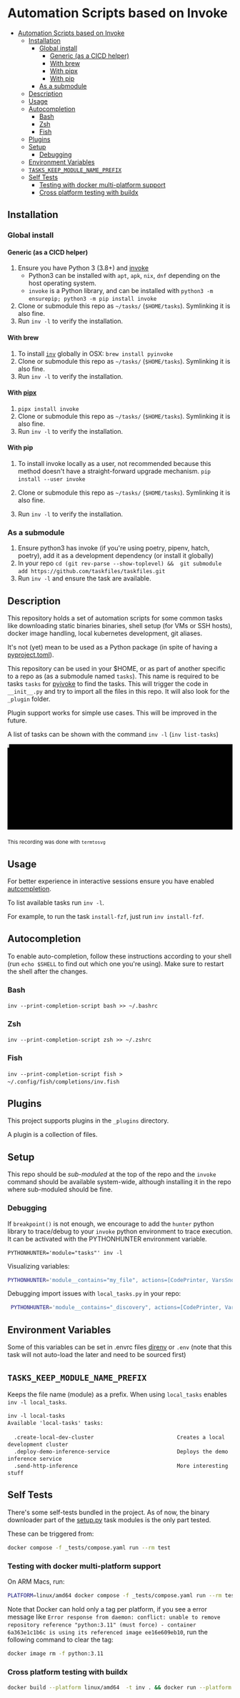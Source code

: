 # Automation Scripts based on Invoke
- [Automation Scripts based on Invoke](#automation-scripts-based-on-invoke)
  - [Installation](#installation)
    - [Global install](#global-install)
      - [Generic (as a CICD helper)](#generic-as-a-cicd-helper)
      - [With brew](#with-brew)
      - [With pipx](#with-pipx)
      - [With pip](#with-pip)
    - [As a submodule](#as-a-submodule)
  - [Description](#description)
  - [Usage](#usage)
  - [Autocompletion](#autocompletion)
    - [Bash](#bash)
    - [Zsh](#zsh)
    - [Fish](#fish)
  - [Plugins](#plugins)
  - [Setup](#setup)
    - [Debugging](#debugging)
  - [Environment Variables](#environment-variables)
  - [`TASKS_KEEP_MODULE_NAME_PREFIX`](#tasks_keep_module_name_prefix)
  - [Self Tests](#self-tests)
    - [Testing with docker multi-platform support](#testing-with-docker-multi-platform-support)
    - [Cross platform testing with buildx](#cross-platform-testing-with-buildx)

## Installation

### Global install

#### Generic (as a CICD helper)

1. Ensure you have Python 3 (3.8+) and [invoke](https://pyinvoke.org)
   - Python3 can be installed with `apt`, `apk`, `nix`, `dnf` depending on the host operating system.
   - `invoke` is a Python library, and can be installed with
     `python3 -m ensurepip; python3 -m pip install invoke`
2. Clone or submodule this repo as `~/tasks/` (`$HOME/tasks`). Symlinking it is also fine.
3. Run `inv -l` to verify the installation.

#### With brew

1. To install [`inv`](https://pyinvoke.org) globally in OSX:
   `brew install pyinvoke`
1. Clone or submodule this repo as `~/tasks/` (`$HOME/tasks`). Symlinking it is also fine.
1. Run `inv -l` to verify the installation.

#### With [pipx](https://github.com/pypa/pipx)

1. `pipx install invoke`
1. Clone or submodule this repo as `~/tasks/` (`$HOME/tasks`). Symlinking it is also fine.
1. Run `inv -l` to verify the installation.

#### With pip

1. To install invoke locally as a user, not recommended because this method doesn't have a straight-forward upgrade mechanism.
   `pip install --user invoke`

1. Clone or submodule this repo as `~/tasks/` (`$HOME/tasks`). Symlinking it is also fine.
1. Run `inv -l` to verify the installation.

### As a submodule

1. Ensure python3 has invoke (if you're using poetry, pipenv, hatch, poetry), add it as a development dependency (or install it globally)
1. In your repo `cd (git rev-parse --show-toplevel) &&  git submodule add https://github.com/taskfiles/taskfiles.git`
1. Run `inv -l` and ensure the task are available.


## Description

This repository holds a set of automation scripts for
some common tasks like downloading static binaries binaries, shell setup (for VMs or SSH hosts),
docker image handling, local kubernetes development, git aliases.

It's not (yet) mean to be used as a Python package (in spite of having a [pyproject.toml](pyproject.toml)).

This repository can be used in your $HOME, or as part of another specific to a repo as (as a submodule named `tasks`).
This name is required to be tasks `tasks` for [pyivoke](http://pyinvoke.org) to find the tasks. This will trigger
the code in `__init__.py` and try to import all the files in this repo. It will also look for the `_plugin` folder.

Plugin support works for simple use cases. This will be improved in the future.

A list of tasks can be shown with the command `inv -l` (`inv list-tasks`)

![Example](docs/img/inv-list.svg)

<small>This recording was done with `termtosvg`</small>

## Usage

For better experience in interactive sessions ensure you have enabled [autcompletion](#autocompletion).

To list available tasks run `inv -l`.

For example, to run the task `install-fzf`, just run `inv install-fzf`.


## Autocompletion

To enable auto-completion, follow these instructions according to your shell (run `echo $SHELL` to find out which one you're using).
Make sure to restart the shell after the changes.

### Bash

`inv --print-completion-script bash >> ~/.bashrc`

### Zsh

`inv --print-completion-script zsh >> ~/.zshrc`

### Fish

`inv --print-completion-script fish > ~/.config/fish/completions/inv.fish`

## Plugins

This project supports plugins in the `_plugins` directory.

A plugin is a collection of files.

## Setup

This repo should be *sub-moduled* at the top of the repo and the
`invoke` command should be available system-wide, although installing
it in the repo where sub-moduled should be fine.


### Debugging

If `breakpoint()` is not enough, we encourage to
add the `hunter` python library to trace/debug to your `invoke`
python environment to trace execution. It can be activated
with the PYTHONHUNTER environment variable.

```
PYTHONHUNTER='module="tasks"' inv -l
```

Visualizing variables:

```bash
PYTHONHUNTER='module__contains="my_file", actions=[CodePrinter, VarsSnooper]' inv -l
```


Debugging import issues with `local_tasks.py` in your repo:


```bash
 PYTHONHUNTER='module__contains="_discovery", actions=[CodePrinter, VarsSnooper]' inv -l
```


## Environment Variables

Some of this variables can be set in .envrc files [direnv](https://direnv.net) or
`.env` (note that this task will not auto-load the later and need to be sourced first)

## `TASKS_KEEP_MODULE_NAME_PREFIX`

Keeps the file name (module) as a prefix. When using `local_tasks` enables
`inv -l local_tasks`.

```
inv -l local-tasks
Available 'local-tasks' tasks:

  .create-local-dev-cluster                          Creates a local development cluster
  .deploy-demo-inference-service                     Deploys the demo inference service
  .send-http-inference                               More interesting stuff
  ```

## Self Tests

There's some self-tests bundled in the project. As of now, the binary downloader part of the [setup.py](setup.py) task modules
is the only part tested.

These can be triggered from:

```bash
docker compose -f _tests/compose.yaml run --rm test
```

### Testing with docker multi-platform support

On ARM Macs, run:

```bash
PLATFORM=linux/amd64 docker compose -f _tests/compose.yaml run --rm test inv install-k9s
```

Note that Docker can hold only a tag per platform, if you see a error message like
`Error response from daemon: conflict: unable to remove repository reference "python:3.11" (must force) - container 6a363e1c1b6c is using its referenced image ee16e609eb10`, run the following  command to clear the tag:

```bash
docker image rm -f python:3.11
```

### Cross platform testing with buildx

```bash
docker build --platform linux/amd64  -t inv . && docker run --platform linux/amd64 -v .:/tasks --rm -ti  inv inv install-all
```
